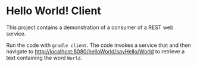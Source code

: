 # Hello World! Client
This project contains a demonstration of a consumer of a REST web service.

Run the code with ```gradle client```. The code invokes a service that and then navigate to [http://localhost:8080/helloWorld/sayHello/World](http://localhost:8080/helloWorld/sayHello/World) to 
retrieve a text containing the word `World`. 
